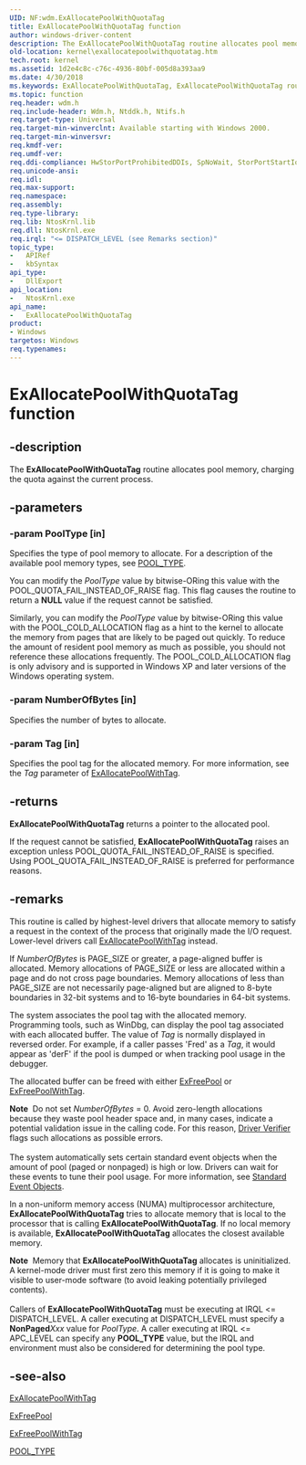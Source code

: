 ```yaml
---
UID: NF:wdm.ExAllocatePoolWithQuotaTag
title: ExAllocatePoolWithQuotaTag function
author: windows-driver-content
description: The ExAllocatePoolWithQuotaTag routine allocates pool memory, charging the quota against the current process.
old-location: kernel\exallocatepoolwithquotatag.htm
tech.root: kernel
ms.assetid: 1d2e4c8c-c76c-4936-80bf-005d8a393aa9
ms.date: 4/30/2018
ms.keywords: ExAllocatePoolWithQuotaTag, ExAllocatePoolWithQuotaTag routine [Kernel-Mode Driver Architecture], k102_70106c3b-0d33-4fa7-be6a-2ac42cf3cbfe.xml, kernel.exallocatepoolwithquotatag, wdm/ExAllocatePoolWithQuotaTag
ms.topic: function
req.header: wdm.h
req.include-header: Wdm.h, Ntddk.h, Ntifs.h
req.target-type: Universal
req.target-min-winverclnt: Available starting with Windows 2000.
req.target-min-winversvr: 
req.kmdf-ver: 
req.umdf-ver: 
req.ddi-compliance: HwStorPortProhibitedDDIs, SpNoWait, StorPortStartIo
req.unicode-ansi: 
req.idl: 
req.max-support: 
req.namespace: 
req.assembly: 
req.type-library: 
req.lib: NtosKrnl.lib
req.dll: NtosKrnl.exe
req.irql: "<= DISPATCH_LEVEL (see Remarks section)"
topic_type:
-	APIRef
-	kbSyntax
api_type:
-	DllExport
api_location:
-	NtosKrnl.exe
api_name:
-	ExAllocatePoolWithQuotaTag
product:
- Windows
targetos: Windows
req.typenames: 
---
```


# ExAllocatePoolWithQuotaTag function


## -description


The <b>ExAllocatePoolWithQuotaTag</b> routine allocates pool memory, charging the quota against the current process.


## -parameters




### -param PoolType [in]

Specifies the type of pool memory to allocate. For a description of the available pool memory types, see <a href="https://msdn.microsoft.com/library/windows/hardware/ff559707">POOL_TYPE</a>.

You can modify the <i>PoolType</i> value by bitwise-ORing this value with the POOL_QUOTA_FAIL_INSTEAD_OF_RAISE flag. This flag causes the routine to return a <b>NULL</b> value if the request cannot be satisfied.

Similarly, you can modify the <i>PoolType</i> value by bitwise-ORing this value with the POOL_COLD_ALLOCATION flag as a hint to the kernel to allocate the memory from pages that are likely to be paged out quickly. To reduce the amount of resident pool memory as much as possible, you should not reference these allocations frequently. The POOL_COLD_ALLOCATION flag is only advisory and is supported in Windows XP and later versions of the Windows operating system.


### -param NumberOfBytes [in]

Specifies the number of bytes to allocate.


### -param Tag [in]

Specifies the pool tag for the allocated memory. For more information, see the <i>Tag</i> parameter of <a href="https://msdn.microsoft.com/library/windows/hardware/ff544520">ExAllocatePoolWithTag</a>.


## -returns



<b>ExAllocatePoolWithQuotaTag</b> returns a pointer to the allocated pool.

If the request cannot be satisfied, <b>ExAllocatePoolWithQuotaTag</b> raises an exception unless POOL_QUOTA_FAIL_INSTEAD_OF_RAISE is specified. Using POOL_QUOTA_FAIL_INSTEAD_OF_RAISE is preferred for performance reasons.




## -remarks



This routine is called by highest-level drivers that allocate memory to satisfy a request in the context of the process that originally made the I/O request. Lower-level drivers call <a href="https://msdn.microsoft.com/library/windows/hardware/ff544520">ExAllocatePoolWithTag</a> instead.

If <i>NumberOfBytes</i> is PAGE_SIZE or greater, a page-aligned buffer is allocated. Memory allocations of PAGE_SIZE or less are allocated within a page and do not cross page boundaries. Memory allocations of less than PAGE_SIZE are not necessarily page-aligned but are aligned to 8-byte boundaries in 32-bit systems and to 16-byte boundaries in 64-bit systems.

The system associates the pool tag with the allocated memory. Programming tools, such as WinDbg, can display the pool tag associated with each allocated buffer. The value of <i>Tag</i> is normally displayed in reversed order. For example, if a caller passes 'Fred' as a <i>Tag</i>, it would appear as 'derF' if the pool is dumped or when tracking pool usage in the debugger.

The allocated buffer can be freed with either <a href="https://msdn.microsoft.com/library/windows/hardware/ff544590">ExFreePool</a> or <a href="https://msdn.microsoft.com/library/windows/hardware/ff544593">ExFreePoolWithTag</a>.

<div class="alert"><b>Note</b>  Do not set <i>NumberOfBytes</i> = 0. Avoid zero-length allocations because they waste pool header space and, in many cases, indicate a potential validation issue in the calling code. For this reason, <a href="https://msdn.microsoft.com/library/windows/hardware/ff557262">Driver Verifier</a> flags such allocations as possible errors.</div>
<div> </div>
The system automatically sets certain standard event objects when the amount of pool (paged or nonpaged) is high or low. Drivers can wait for these events to tune their pool usage. For more information, see <a href="https://msdn.microsoft.com/library/windows/hardware/ff563847">Standard Event Objects</a>.

In a non-uniform memory access (NUMA) multiprocessor architecture, <b>ExAllocatePoolWithQuotaTag</b> tries to allocate memory that is local to the processor that is calling <b>ExAllocatePoolWithQuotaTag</b>. If no local memory is available, <b>ExAllocatePoolWithQuotaTag</b> allocates the closest available memory.

<div class="alert"><b>Note</b>  Memory that <b>ExAllocatePoolWithQuotaTag</b> allocates is uninitialized. A kernel-mode driver must first zero this memory if it is going to make it visible to user-mode software (to avoid leaking potentially privileged contents).</div>
<div> </div>
Callers of <b>ExAllocatePoolWithQuotaTag</b> must be executing at IRQL &lt;= DISPATCH_LEVEL. A caller executing at DISPATCH_LEVEL must specify a <b>NonPaged</b><i>Xxx</i> value for <i>PoolType</i>. A caller executing at IRQL &lt;= APC_LEVEL can specify any <b>POOL_TYPE</b> value, but the IRQL and environment must also be considered for determining the pool type.




## -see-also




<a href="https://msdn.microsoft.com/library/windows/hardware/ff544520">ExAllocatePoolWithTag</a>



<a href="https://msdn.microsoft.com/library/windows/hardware/ff544590">ExFreePool</a>



<a href="https://msdn.microsoft.com/library/windows/hardware/ff544593">ExFreePoolWithTag</a>



<a href="https://msdn.microsoft.com/library/windows/hardware/ff559707">POOL_TYPE</a>
 

 

